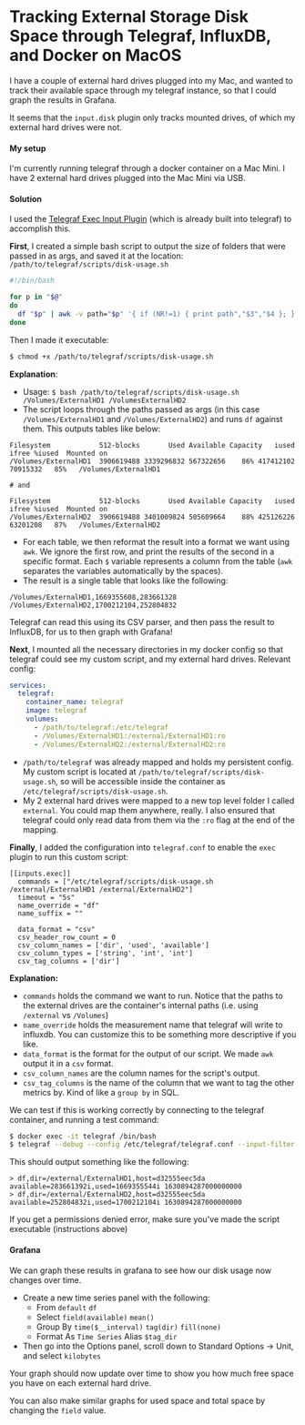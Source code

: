 # Tracking External Storage Disk Space through Telegraf, InfluxDB, and Docker on MacOS

I have a couple of external hard drives plugged into my Mac, and wanted to track their available space through my telegraf instance, so that I could graph the results in Grafana.

It seems that the `input.disk` plugin only tracks mounted drives, of which my external hard drives were not.

#### My setup

I'm currently running telegraf through a docker container on a Mac Mini. I have 2 external hard drives plugged into the Mac Mini via USB.

#### Solution

I used the [Telegraf Exec Input Plugin](https://github.com/influxdata/telegraf/blob/master/plugins/inputs/exec/README.md) (which is already built into telegraf) to accomplish this.

**First**, I created a simple bash script to output the size of folders that were passed in as args, and saved it at the location: `/path/to/telegraf/scripts/disk-usage.sh`

```bash
#!/bin/bash

for p in "$@"
do
  df "$p" | awk -v path="$p" '{ if (NR!=1) { print path","$3","$4 }; }'
done
```

Then I made it executable:
```bash
$ chmod +x /path/to/telegraf/scripts/disk-usage.sh
```

**Explanation**:
- Usage: `$ bash /path/to/telegraf/scripts/disk-usage.sh /Volumes/ExternalHD1 /VolumesExternalHD2`
- The script loops through the paths passed as args (in this case `/Volumes/ExternalHD1` and `/Volumes/ExternalHD2`) and runs `df` against them. This outputs tables like below:

```text
Filesystem            512-blocks       Used Available Capacity   iused      ifree %iused  Mounted on
/Volumes/ExternalHD1  3906619488 3339296832 567322656    86% 417412102   70915332   85%   /Volumes/ExternalHD1

# and 

Filesystem            512-blocks       Used Available Capacity   iused      ifree %iused  Mounted on
/Volumes/ExternalHD2  3906619488 3401009824 505609664    88% 425126226   63201208   87%   /Volumes/ExternalHD2
```

- For each table, we then reformat the result into a format we want using `awk`. We ignore the first row, and print the results of the second in a specific format. Each `$` variable represents a column from the table (`awk` separates the variables automatically by the spaces).
- The result is a single table that looks like the following:

```text
/Volumes/ExternalHD1,1669355608,283661328
/Volumes/ExternalHD2,1700212104,252804832
```

Telegraf can read this using its CSV parser, and then pass the result to InfluxDB, for us to then graph with Grafana!

**Next**, I mounted all the necessary directories in my docker config so that telegraf could see my custom script, and my external hard drives. Relevant config:

```yaml
services:
  telegraf:
    container_name: telegraf
    image: telegraf
    volumes:
      - /path/to/telegraf:/etc/telegraf
      - /Volumes/ExternalHD1:/external/ExternalHD1:ro
      - /Volumes/ExternalHD2:/external/ExternalHD2:ro
```

- `/path/to/telegraf` was already mapped and holds my persistent config. My custom script is located at `/path/to/telegraf/scripts/disk-usage.sh`, so will be accessible inside the container as `/etc/telegraf/scripts/disk-usage.sh`.
- My 2 external hard drives were mapped to a new top level folder I called `external`. You could map them anywhere, really. I also ensured that telegraf could only read data from them via the `:ro` flag at the end of the mapping.

**Finally**, I added the configuration into `telegraf.conf` to enable the `exec` plugin to run this custom script:

```text
[[inputs.exec]]
  commands = ["/etc/telegraf/scripts/disk-usage.sh /external/ExternalHD1 /external/ExternalHD2"]
  timeout = "5s"
  name_override = "df"
  name_suffix = ""
  
  data_format = "csv"
  csv_header_row_count = 0
  csv_column_names = ['dir', 'used', 'available']
  csv_column_types = ['string', 'int', 'int']
  csv_tag_columns = ['dir']
```

**Explanation:**
- `commands` holds the command we want to run. Notice that the paths to the external drives are the container's internal paths (i.e. using `/external` vs `/Volumes`)
- `name_override` holds the measurement name that telegraf will write to influxdb. You can customize this to be something more descriptive if you like.
- `data_format` is the format for the output of our script. We made `awk` output it in a `csv` format.
- `csv_column_names` are the column names for the script's output.
- `csv_tag_columns` is the name of the column that we want to tag the other metrics by. Kind of like a `group by` in SQL.

We can test if this is working correctly by connecting to the telegraf container, and running a test command:
```bash
$ docker exec -it telegraf /bin/bash
$ telegraf --debug --config /etc/telegraf/telegraf.conf --input-filter exec --test
```

This should output something like the following:
```text
> df,dir=/external/ExternalHD1,host=d32555eec5da available=283661392i,used=1669355544i 1630894287000000000
> df,dir=/external/ExternalHD2,host=d32555eec5da available=252804832i,used=1700212104i 1630894287000000000
```

If you get a permissions denied error, make sure you've made the script executable (instructions above)

#### Grafana

We can graph these results in grafana to see how our disk usage now changes over time.
- Create a new time series panel with the following:
  - From `default` `df`
  - Select `field(available)` `mean()`
  - Group By `time($__interval)` `tag(dir)` `fill(none)`
  - Format As `Time Series` Alias `$tag_dir`
- Then go into the Options panel, scroll down to Standard Options -> Unit, and select `kilobytes`

Your graph should now update over time to show you how much free space you have on each external hard drive.

You can also make similar graphs for used space and total space by changing the `field` value.
